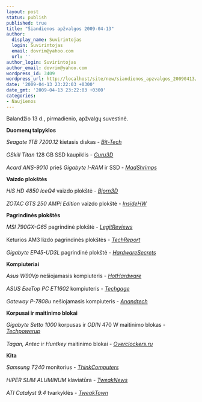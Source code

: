 ```yaml
---
layout: post
status: publish
published: true
title: "Šiandienos apžvalgos 2009-04-13"
author:
  display_name: Suvirintojas
  login: Suvirintojas
  email: dovrim@yahoo.com
  url: ''
author_login: Suvirintojas
author_email: dovrim@yahoo.com
wordpress_id: 3409
wordpress_url: http://localhost/site/new/siandienos_apzvalgos_20090413/
date: '2009-04-13 23:22:03 +0300'
date_gmt: '2009-04-13 23:22:03 +0300'
categories:
- Naujienos
---
```

<p>Balandžio 13 d., pirmadienio, apžvalgų suvestinė.</p>
<p><b>Duomenų talpyklos</b></p>
<p><i>Seagate 1TB 7200.12</i> kietasis diskas - <i><a class="ns" href="http://www.bit-tech.net/hardware/2009/04/13/seagate-1tb-7200-12-review/1">Bit-Tech</a></i><br />
<br /><i>GSkill Titan</i> 128 GB SSD kaupiklis - <i><a class="ns" href="http://www.guru3d.com/article/gskill-titan-128gb-ssd-review/">Guru3D</a></i><br />
<br /><i>Acard ANS-9010</i> prieš <i>Gigabyte I-RAM</i> ir SSD - <i><a class="ns" href="http://www.madshrimps.be/?action=getarticle&articID=920">MadShrimps</a></i></p>
<p><b>Vaizdo plokštės</b></p>
<p><i>HIS HD 4850 IceQ4</i> vaizdo plokštė - <i><a class="ns" href="http://www.bjorn3d.com/read.php?cID=1527">Bjorn3D</a></i><br />
<br /><i>ZOTAC GTS 250 AMP! Edition</i> vaizdo plokštė - <i><a class="ns" href="http://www.insidehw.com/Reviews/Graphics-cards/ZOTAC-GTS-250-AMP-Edition.html">InsideHW</a></i></p>
<p><b>Pagrindinės plokštės</b></p>
<p><i>MSI 790GX-G65</i> pagrindinė plokštė - <i><a class="ns" href="http://www.legitreviews.com/article/953/1/">LegitReviews</a></i><br />
<br />Keturios AM3 lizdo pagrindinės plokštės - <i><a class="ns" href="http://www.techreport.com/articles.x/16702">TechReport</a></i><br />
<br /><i>Gigabyte EP45-UD3L</i> pagrindinė plokštė - <i><a class="ns" href="http://www.hardwaresecrets.com/article/705">HardwareSecrets</a></i></p>
<p><b>Kompiuteriai</b></p>
<p><i>Asus W90Vp</i> nešiojamasis kompiuteris - <i><a class="ns" href="http://hothardware.com/Articles/Asus-W90Vp-Gaming-Notebook-Evaluation/">HotHardware</a></i><br />
<br /><i>ASUS EeeTop PC ET1602</i> kompiuteris - <i><a class="ns" href="http://techgage.com/article/asus_eeetop_pc_et1602_touchscreen_pc/">Techgage</a></i><br />
<br /><i>Gateway P-7808u</i> nešiojamasis kompiuteris - <i><a class="ns" href="http://www.anandtech.com/mobile/showdoc.aspx?i=3543">Anandtech</a></i></p>
<p><b>Korpusai ir maitinimo blokai</b></p>
<p><i>Gigabyte Setto 1000</i> korpusas ir <i>ODIN</i> 470 W maitinimo blokas - <i><a class="ns" href="http://www.techpowerup.com/reviews/Gigabyte/Setto_1000/">Techpowerup</a></i><br />
<br /><i>Tagan, Antec</i> ir <i>Huntkey</i> maitinimo blokai - <i><a class="ns" href="http://www.overclockers.ru/lab/32646.shtml">Overclockers.ru</a></i></p>
<p><b>Kita</b></p>
<p><i>Samsung T240</i> monitorius - <i><a class="ns" href="http://www.thinkcomputers.org/index.php?x=reviews&id=958">ThinkComputers</a></i><br />
<br /><i>HIPER SLIM ALUMINUM</i> klaviatūra - <i><a class="ns" href="http://www.tweaknews.net/reviews/hiper_aluminum_keyboard/">TweakNews</a></i><br />
<br /><i>ATI Catalyst 9.4</i> tvarkyklės - <i><a class="ns" href="http://www.tweaktown.com/articles/2716/ati_catalyst_9_4_vista_driver_analysis/index.html">TweakTown</a></i><br /></p>

